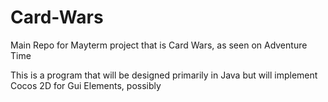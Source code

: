 Card-Wars
=========

Main Repo for Mayterm project that is Card Wars, as seen on Adventure Time

This is a program that will be designed primarily in Java but will implement Cocos 2D for Gui Elements, possibly
